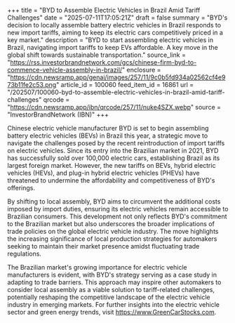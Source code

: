 +++
title = "BYD to Assemble Electric Vehicles in Brazil Amid Tariff Challenges"
date = "2025-07-11T17:05:21Z"
draft = false
summary = "BYD's decision to locally assemble battery electric vehicles in Brazil responds to new import tariffs, aiming to keep its electric cars competitively priced in a key market."
description = "BYD to start assembling electric vehicles in Brazil, navigating import tariffs to keep EVs affordable. A key move in the global shift towards sustainable transportation."
source_link = "https://rss.investorbrandnetwork.com/gcs/chinese-firm-byd-to-commence-vehicle-assembly-in-brazil/"
enclosure = "https://cdn.newsramp.app/genai/images/257/11/9c0b5fd934a02562cf4e973b11fe2c53.png"
article_id = 100060
feed_item_id = 16861
url = "/202507/100060-byd-to-assemble-electric-vehicles-in-brazil-amid-tariff-challenges"
qrcode = "https://cdn.newsramp.app/ibn/qrcode/257/11/nuke4SZX.webp"
source = "InvestorBrandNetwork (IBN)"
+++

<p>Chinese electric vehicle manufacturer BYD is set to begin assembling battery electric vehicles (BEVs) in Brazil this year, a strategic move to navigate the challenges posed by the recent reintroduction of import tariffs on electric vehicles. Since its entry into the Brazilian market in 2021, BYD has successfully sold over 100,000 electric cars, establishing Brazil as its largest foreign market. However, the new tariffs on BEVs, hybrid electric vehicles (HEVs), and plug-in hybrid electric vehicles (PHEVs) have threatened to undermine the affordability and competitiveness of BYD's offerings.</p><p>By shifting to local assembly, BYD aims to circumvent the additional costs imposed by import duties, ensuring its electric vehicles remain accessible to Brazilian consumers. This development not only reflects BYD's commitment to the Brazilian market but also underscores the broader implications of trade policies on the global electric vehicle industry. The move highlights the increasing significance of local production strategies for automakers seeking to maintain their market presence amidst fluctuating trade regulations.</p><p>The Brazilian market's growing importance for electric vehicle manufacturers is evident, with BYD's strategy serving as a case study in adapting to trade barriers. This approach may inspire other automakers to consider local assembly as a viable solution to tariff-related challenges, potentially reshaping the competitive landscape of the electric vehicle industry in emerging markets. For further insights into the electric vehicle sector and green energy trends, visit <a href='https://www.GreenCarStocks.com' rel='nofollow' target='_blank'>https://www.GreenCarStocks.com</a>.</p>